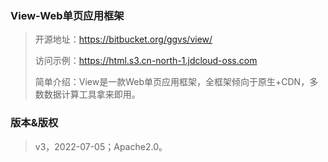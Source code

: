 ### View-Web单页应用框架
>开源地址：https://bitbucket.org/ggvs/view/
> 
>访问示例：https://html.s3.cn-north-1.jdcloud-oss.com
> 
>简单介绍：View是一款Web单页应用框架，全框架倾向于原生+CDN，多数数据计算工具拿来即用。
>
### 版本&版权
>v3，2022-07-05；Apache2.0。
> 